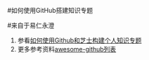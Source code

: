 
#如何使用GitHub搭建知识专题

#来自于易仁永澄
1. 参看[如何使用Github和芝士构建个人知识专题](https://github.com/runwithcc/ZP_makeABookWithGitX)
2. 更多参考资料[awesome-github列表](https://github.com/runwithcc/awesome-github)
